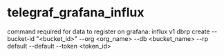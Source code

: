 # telegraf_grafana_influx

command required for data to register on grafana:
influx v1 dbrp create --bucket-id "<bucket_id>" --org <org_name> --db <bucket_name> --rp default --default --token <token_id>
